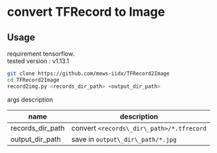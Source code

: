 # convert TFRecord to Image 

## Usage 

requirement tensorflow.   
tested version : v1.13.1

```bash
git clone https://github.com/mews-iidx/TFRecord2Image
cd TFRecord2Image
record2img.py <records_dir_path> <output_dir_path>
```

args description

| name                  | description                               |
| ----                  | -----------                               |
| records\_dir\_path    | convert `<records\_dir\_path>/*.tfrecord` |
| output\_dir\_path     | save in `output\_dir\_path/*.jpg`         |
